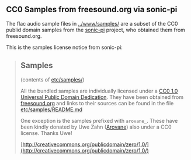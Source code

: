 ## CC0 Samples from freesound.org via sonic-pi

The flac audio sample files in [../www/samples/](../www/samples) are a subset
of the CC0 publid domain samples from the [sonic-pi]() project, who obtained
them from freesound.org.

This is the samples license notice from sonic-pi:

> ## Samples
>
> (contents of [etc/samples/](https://github.com/sonic-pi-net/sonic-pi/tree/stable/etc/samples))
>
> All the bundled samples are individually licensed under a
> [CC0 1.0 Universal Public Domain Dedication](http://creativecommons.org/publicdomain/zero/1.0/). They
> have been obtained from [freesound.org](http://freesound.org) and
> links to their sources can be found in the file
> [etc/samples/README.md](https://github.com/sonic-pi-net/sonic-pi/blob/main/etc/samples/README.md)
>
> One exception is the samples prefixed with `arovane_`. These have been kindly donated by Uwe Zahn
> ([Arovane](https://arovane.bandcamp.com)) also under a CC0 license. Thanks Uwe!
>
> [http://creativecommons.org/publicdomain/zero/1.0/](http://creativecommons.org/publicdomain/zero/1.0/)
